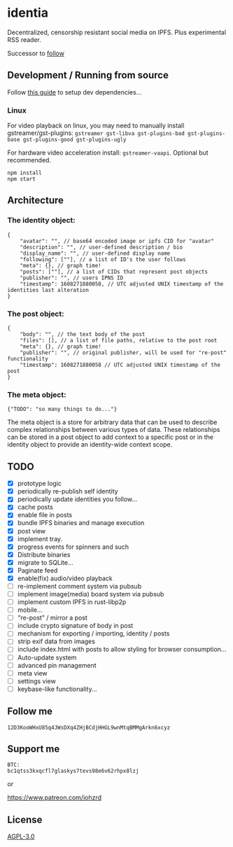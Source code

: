 # identia

Decentralized, censorship resistant social media on IPFS. Plus experimental RSS reader.

Successor to [follow](https://github.com/iohzrd/follow)

## Development / Running from source

Follow [this guide](https://tauri.studio/v1/guides/getting-started/prerequisites) to setup dev dependencies...

### Linux

For video playback on linux, you may need to manually install gstreamer/gst-plugins:
`gstreamer gst-libva gst-plugins-bad gst-plugins-base gst-plugins-good gst-plugins-ugly`

For hardware video acceleration install: `gstreamer-vaapi`. Optional but recommended.

```
npm install
npm start
```

## Architecture

### The identity object:

```
{
    "avatar": "", // base64 encoded image or ipfs CID for "avatar"
    "description": "", // user-defined description / bio
    "display_name": "", // user-defined display name
    "following": [""], // a list of ID's the user follows
    "meta": {}, // graph time!
    "posts": [""], // a list of CIDs that represent post objects
    "publisher": "", // users IPNS ID
    "timestamp": 1608271880058, // UTC adjusted UNIX timestamp of the identities last alteration
}
```

### The post object:

```
{
    "body": "", // the text body of the post
    "files": [], // a list of file paths, relative to the post root
    "meta": {}, // graph time!
    "publisher": "", // original publisher, will be used for "re-post" functionality
    "timestamp": 1608271880058 // UTC adjusted UNIX timestamp of the post
}
```

### The meta object:

```
{"TODO": "so many things to do..."}
```

The meta object is a store for arbitrary data that can be used to describe complex relationships between various types of data.
These relationships can be stored in a post object to add context to a specific post or in the identity object to provide an identity-wide context scope.

## TODO

- [x] prototype logic
- [x] periodically re-publish self identity
- [x] periodically update identities you follow...
- [x] cache posts
- [x] enable file in posts
- [x] bundle IPFS binaries and manage execution
- [x] post view
- [x] implement tray.
- [x] progress events for spinners and such
- [x] Distribute binaries
- [x] migrate to SQLite...
- [x] Paginate feed
- [x] enable(fix) audio/video playback
- [ ] re-implement comment system via pubsub
- [ ] implement image(media) board system via pubsub
- [ ] implement custom IPFS in rust-libp2p
- [ ] mobile...
- [ ] "re-post" / mirror a post
- [ ] include crypto signature of body in post
- [ ] mechanism for exporting / importing, identity / posts
- [ ] strip exif data from images
- [ ] include index.html with posts to allow styling for browser consumption...
- [ ] Auto-update system
- [ ] advanced pin management
- [ ] meta view
- [ ] settings view
- [ ] keybase-like functionality...

## Follow me

```
12D3KooWHxU85q4JWsDXq4ZHjBCdjHHGL9wnMtqBMMgArkn6xcyz
```

## Support me

```
BTC:
bc1qtss3kxqcfl7glaskys7tevs98e6v62rhpx8lzj
```

or

https://www.patreon.com/iohzrd

## License

[AGPL-3.0](LICENSE)
